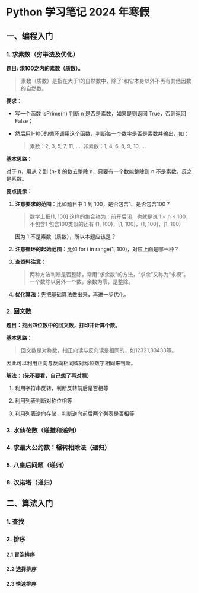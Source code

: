 # Python 学习笔记 2024 年寒假

## 一、编程入门

### 1. 求素数（穷举法及优化）

**题目: 求100之内的素数（质数）。**

> 素数（质数）是指在大于1的自然数中，除了1和它本身以外不再有其他因数的自然数。

**要求**：

- 写一个函数 isPrime(n) 判断 n 是否是素数，如果是则返回 True，否则返回 False；

- 然后用1-100的循环调用这个函数，判断每一个数字是否是素数并输出，如：
  
  > 素数：2, 3, 5, 7, 11, ....
  > 非素数：1, 4, 6, 8, 9, 10, ... 

**基本思路：**

对于 n，用从 2 到 (n-1) 的数去整除 n，只要有一个数能整除则 n 不是素数，反之是素数。

**要点提示：**

1. **注意要求的范围**：比如题目中 1 到 100，是否包含1、是否包含100？
   
   > 数学上把(1, 100] 这样的集合称为：前开后闭，也就是说 1 < n ≤ 100，不包含1 包含100类似的还有 (1, 100)，[1, 100]，(1, 100]，[1, 100)
   
   因为 1 不是素数（质数），所以本题应该是？

2. **注意循环的起始范围**：比如 for i in range(1, 100)，对应上面是哪一种？

3. **查资料注意**：
   
   > 两种方法判断是否整除，常用“求余数”的方法，“求余”又称为“求模”。
   > 一个数除以另外一个数，余数为零，是整除。

4. **优化算法**：先把基础算法做出来，再进一步优化。

### 2. 回文数

**题目：找出四位数中的回文数，打印并计算个数。**

**基本思路：**

> 回文数是对称数，指正向读与反向读是相同的，如12321,33433等。

因此可以利用正向与反向相同或对称位数字相同来判断。

**解法：（先不要看，自己想了再对照）**

1. 利用字符串反转，判断反转前后是否相等

2. 利用列表判断对称位相等

3. 利用列表逆向存储，判断逆向前后两个列表是否相等

### 3. 水仙花数（递推和递归）

### 4. 求最大公约数：辗转相除法（递归）

### 5. 八皇后问题（递归）

### 6. 汉诺塔（递归）

## 二、算法入门

### 1. 查找

### 2. 排序

#### 2.1 冒泡排序

#### 2.2 选择排序

#### 2.3 快速排序
